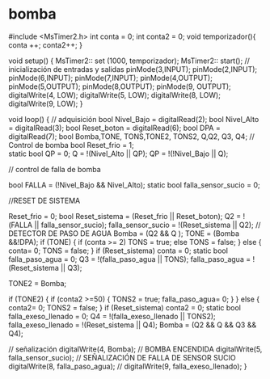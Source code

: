 # bomba
#include <MsTimer2.h>
int conta = 0;
int conta2 = 0;
void temporizador(){
  conta ++;
  conta2++;
}


void setup() {
MsTimer2:: set (1000, temporizador);
MsTimer2:: start();
  // inicialización de entradas y salidas
pinMode(3,INPUT);
pinMode(2,INPUT);
pinMode(6,INPUT);
pinMode(7,INPUT);
pinMode(4,OUTPUT);
pinMode(5,OUTPUT);
pinMode(8,OUTPUT);
pinMode(9, OUTPUT);
digitalWrite(4, LOW);
digitalWrite(5, LOW);
digitalWrite(8, LOW);
digitalWrite(9, LOW);
}

void loop() {
  // adquisición
bool Nivel_Bajo  = digitalRead(2);
bool Nivel_Alto = digitalRead(3);
bool Reset_boton = digitalRead(6);
bool DPA = digitalRead(7);
bool Bomba,TONE, TONS,TONE2, TONS2, Q,Q2, Q3, Q4;
  // Control de bomba
bool Reset_frio = 1;  
static bool QP = 0;
Q = !(Nivel_Alto || QP); 
QP = !(!Nivel_Bajo || Q);

// control de falla de bomba

 bool FALLA = (!Nivel_Bajo && Nivel_Alto);
static bool falla_sensor_sucio = 0;

//RESET DE SISTEMA

Reset_frio = 0;
bool Reset_sistema = (Reset_frio || Reset_boton);
Q2 = !(FALLA || falla_sensor_sucio); 
falla_sensor_sucio = !(Reset_sistema || Q2);
// DETECTOR DE PASO DE AGUA
Bomba = (Q2 && Q );
TONE = (Bomba &&!DPA);
 if (TONE)
 {
if  (conta >= 2)
  TONS = true;
  else
  TONS = false;
 }
 else 
 {
  conta= 0;
  TONS = false;
 }
 if (Reset_sistema)
 conta = 0;
 static bool falla_paso_agua = 0;
 Q3 = !(falla_paso_agua || TONS);
 falla_paso_agua = !(Reset_sistema || Q3);

 TONE2 = Bomba;

 if (TONE2)
 {
  if (conta2 >=50)
 { 
  TONS2 = true;
  falla_paso_agua= 0;
 }
 }
 else 
 {
  conta2= 0;
  TONS2 = false;
 }
 if (Reset_sistema)
 conta2 = 0;
 static bool falla_exeso_llenado = 0;
 Q4 = !(falla_exeso_llenado || TONS2);
 falla_exeso_llenado = !(Reset_sistema || Q4);
Bomba = (Q2 && Q  && Q3 && Q4);

// señalización
 digitalWrite(4, Bomba); // BOMBA ENCENDIDA
 digitalWrite(5, falla_sensor_sucio); // SEÑALIZACIÓN DE FALLA DE SENSOR SUCIO
 digitalWrite(8, falla_paso_agua); //
 digitalWrite(9, falla_exeso_llenado);
}
